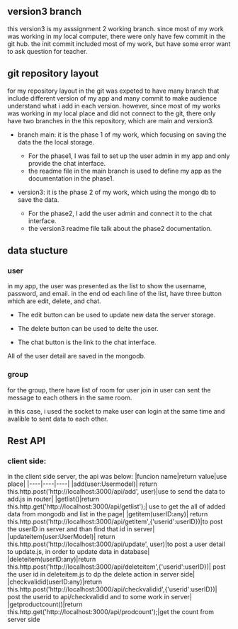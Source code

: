 ## version3 branch 
this version3 is my asssignment 2 working branch. since most of my work was working in my local computer, there were only have few commit in the git hub. the init commit included most of my work, but have some error want to ask question for teacher. 

## git repository layout
for my repository layout in the git was expeted to have many branch that include different version of my app and many commit to make audience understand what i add in each version. however, since most of my works was working in my local place and did not connect to the git, there only have two branches in the this repository, which are main and version3.

* branch main: it is the phase 1 of my work, which focusing on saving the data the the local storage.
   * For the phase1, I was fail to set up the user admin in my app and only provide the chat interface.
   * the readme file in the main branch is used to define my app as the documentation in the phase1.

* version3: it is the phase 2 of my work, which using the mongo db to save the data. 
  * For the phase2, I add the user admin and connect it to the chat interface. 
  * the version3 readme file talk about the phase2 documentation.



## data stucture
### user 
in my app, the user was presented as the list to show the username, password, and email. in the end od each line of the list, have three button which are edit, delete, and chat. 

* The edit button can be used to update new data the server storage. 

* The delete button can be used to delte the user. 

* The chat button is the link to the chat interface. 

All of the user detail are saved in the mongodb.  


### group

for the group, there have list of room for user join in user can sent the message to each others in the same room.

in this case, i used the socket to make user can login at the same time and avalible to sent data to each other.

## Rest API
### client side:
in the client side server, the api was below:
|funcion name|return value|use place|
|----|----|----|
|add(user:Usermodel)| return this.http.post<any>('http://localhost:3000/api/add', user)|use to send the data to add.js in router|
|getlist()|return this.http.get<any>('http://localhost:3000/api/getlist');| use to get the all of added data from mongodb and list in the page|
|getitem(userID:any)| return this.http.post<any>('http://localhost:3000/api/getitem',{'userid':userID})|to post the userID in server and than find that id in server|
|updateitem(user:UserModel)| return this.http.post<any>('http://localhost:3000/api/update', user)|to post a user detail to update.js, in order to update data in database|
|deleteitem(userID:any)|return this.http.post<any>('http://localhost:3000/api/deleteitem',{'userid':userID})| post the user id in deleteitem.js to dp the delete action in server side|
|checkvalidid(userID:any)|return this.http.post<any>('http://localhost:3000/api/checkvalidid',{'userid':userID})| post the userid to api/checkvalidid and to some work in server|
|getproductcount()|return this.http.get<any>('http://localhost:3000/api/prodcount');|get the count from server side


